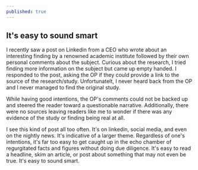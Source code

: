 ```yaml
---
published: true
---
```

## It's easy to sound smart

I recently saw a post on Linkedin from a CEO who wrote about an interesting finding by a renowned academic institute followed by their own personal comments about the subject. Curious about the research, I tried finding more information on the subject but came up empty handed. I responded to the post, asking the OP if they could provide a link to the source of the research/study. Unfortunatelt, I never heard back from the OP and I never managed to find the original study.

While having good intentions, the OP's comments could not be backed up and steered the reader toward a questionable narrative. Additionally, there were no sources leaving readers like me to wonder if there was any evidence of the study or finding being real at all.

I see this kind of post all too often. It's on linkedin, social media, and even on the nightly news. It's indicative of a larger theme. Regardless of one's intentions, it's far too easy to get caught up in the echo chamber of regurgitated facts and figures without doing due diligence. It's easy to read a headline, skim an article, or post about something that may not even be true. It's easy to sound smart.
